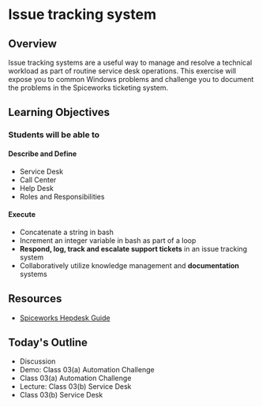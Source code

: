 # Issue tracking system

## Overview

Issue tracking systems are a useful way to manage and resolve a technical workload as part of routine service desk operations. This exercise will expose you to common Windows problems and challenge you to document the problems in the Spiceworks ticketing system.

## Learning Objectives

### Students will be able to

#### Describe and Define

- Service Desk
- Call Center
- Help Desk
- Roles and Responsibilities

#### Execute

- Concatenate a string in bash
- Increment an integer variable in bash as part of a loop
- **Respond, log, track and escalate support tickets** in an issue tracking system
- Collaboratively utilize knowledge management and **documentation** systems

## Resources

- [Spiceworks Hepdesk Guide](https://3upg5n1ajpdonqkkp34tcif1-wpengine.netdna-ssl.com/wp-content/uploads/2017/12/help-desk-getting-started-guide.pdf)

## Today's Outline

- Discussion
- Demo: Class 03(a) Automation Challenge
- Class 03(a) Automation Challenge
- Lecture: Class 03(b) Service Desk
- Class 03(b) Service Desk
